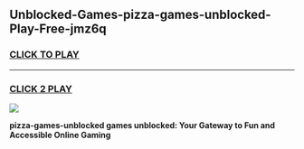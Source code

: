 
## Unblocked-Games-pizza-games-unblocked-Play-Free-jmz6q
<h3>
<a href="https://premium76.site?title=pizza-games-unblocked&ref=21A">CLICK TO PLAY</a></h3>
<hr>

<h3>
<a href="https://premium76.site?title=pizza-games-unblocked&ref=21A">CLICK 2 PLAY</a>
  
</h3>

<a href="https://premium76.site?title=pizza-games-unblocked&ref=21A"><img src="https://clearcache.store/games.png"></a>


**pizza-games-unblocked games unblocked: Your Gateway to Fun and Accessible Online Gaming**
